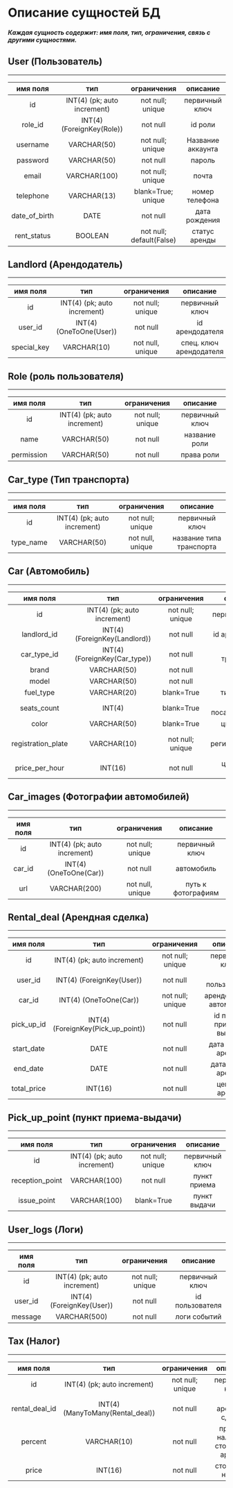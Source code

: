 # Описание сущностей БД

##### Каждая сущность содержит: имя поля, тип, ограничения, связь с другими сущностями.


## User (Пользователь)
___
|имя поля|тип|ограничения|описание|
|:------:|:-:|:----------:|:-------:|
|id|INT(4) (pk; auto increment)|not null; unique|первичный ключ|
|role_id|INT(4) (ForeignKey(Role))|not null|id роли|
|username|VARCHAR(50)|not null; unique|Название аккаунта|
|password|VARCHAR(50)|not null|пароль|
|email|VARCHAR(100)|not null; unique|почта|
|telephone|VARCHAR(13)|blank=True; unique|номер телефона|
|date_of_birth|DATE|not null|дата рождения|
|rent_status|BOOLEAN|not null; default(False)|статус аренды|


## Landlord (Арендодатель)
___
имя поля|тип|ограничения|описание|
|:------:|:-:|:----------:|:-------:|
|id|INT(4) (pk; auto increment)|not null; unique|первичный ключ|
|user_id|INT(4) (OneToOne(User))|not null|id арендодателя|
|special_key|VARCHAR(10)|not null, unique|спец. ключ арендодателя|


## Role (роль пользователя)
___
|имя поля|тип|ограничения|описание|
|:------:|:-:|:----------:|:-------:|
|id|INT(4) (pk; auto increment)|not null; unique|первичный ключ|
|name|VARCHAR(50)|not null|название роли|
|permission|VARCHAR(50)|not null|права роли|


## Car_type (Тип транспорта)
___
|имя поля|тип|ограничения|описание|
|:------:|:-:|:---------:|:------:|
|id|INT(4) (pk; auto increment)|not null; unique|первичный ключ|
|type_name|VARCHAR(50)|not null, unique|название типа транспорта|


## Car (Автомобиль)
___
|имя поля|тип|ограничения|описание|
|:------:|:-:|:---------:|:------:|
|id|INT(4) (pk; auto increment)|not null; unique|первичный ключ|
|landlord_id|INT(4) (ForeignKey(Landlord))|not null|id арендодателя|
|car_type_id|INT(4) (ForeignKey(Car_type))|not null|id типа транспорта|
|brand|VARCHAR(50)|not null|марка|
|model|VARCHAR(50)|not null|модель|
|fuel_type|VARCHAR(20)|blank=True|тип топлива|
|seats_count|INT(4)|blank=True|кол-во посадочных мест|
|color|VARCHAR(50)|blank=True|цвет кузова|
|registration_plate|VARCHAR(10)|not null; unique|гос. регистрационный номер|
|price_per_hour|INT(16)|not null|цена за час аренды|


## Car_images (Фотографии автомобилей)
___
|имя поля|тип|ограничения|описание|
|:------:|:-:|:---------:|:------:|
|id|INT(4) (pk; auto increment)|not null; unique|первичный ключ|
|car_id|INT(4) (OneToOne(Car))|not null|автомобиль|
|url|VARCHAR(200)|not null, unique|путь к фотографиям|


## Rental_deal (Арендная сделка)
___
|имя поля|тип|ограничения|описание|
|:------:|:-:|:----------:|:-------:|
|id|INT(4) (pk; auto increment)|not null; unique|первичный ключ|
|user_id|INT(4) (ForeignKey(User))|not null|id пользователя|
|car_id|INT(4) (OneToOne(Car))|not null; unique|арендованный автомобиль|
|pick_up_id|INT(4) (ForeignKey(Pick_up_point))|not null|id пункта приема-выдачи|
|start_date|DATE|not null|дата начала аренды|
|end_date|DATE|not null|дата конца аренды|
|total_price|INT(16)|not null|цена за аренду|


## Pick_up_point (пункт приема-выдачи)
___
|имя поля|тип|ограничения|описание|
|:------:|:-:|:----------:|:-------:|
|id|INT(4) (pk; auto increment)|not null; unique|первичный ключ|
|reception_point|VARCHAR(100)|not null|пункт приема|
|issue_point|VARCHAR(100)|blank=True|пункт выдачи|


## User_logs (Логи)
___
|имя поля|тип|ограничения|описание|
|:------:|:-:|:----------:|:-------:|
|id|INT(4) (pk; auto increment)|not null; unique|первичный ключ|
|user_id|INT(4) (ForeignKey(User))|not null|id пользователя|
|message|VARCHAR(500)|not null|логи событий|


## Tax (Налог)
___
|имя поля|тип|ограничения|описание|
|:------:|:-:|:----------:|:-------:|
|id|INT(4) (pk; auto increment)|not null; unique|первичный ключ|
|rental_deal_id|INT(4) (ManyToMany(Rental_deal))|not null|id арендной сделки|
|percent|VARCHAR(10)|not null|процент налога от стоимости аренды|
|price|INT(16)|not null|стоимость налога|

